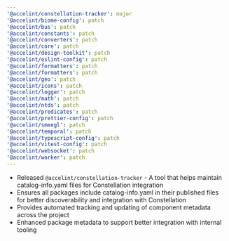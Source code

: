 ```yaml
---
'@accelint/constellation-tracker': major
'@accelint/biome-config': patch
'@accelint/bus': patch
'@accelint/constants': patch
'@accelint/converters': patch
'@accelint/core': patch
'@accelint/design-toolkit': patch
'@accelint/eslint-config': patch
'@accelint/formatters': patch
'@accelint/formatters': patch
'@accelint/geo': patch
'@accelint/icons': patch
'@accelint/logger': patch
'@accelint/math': patch
'@accelint/ntds': patch
'@accelint/predicates': patch
'@accelint/prettier-config': patch
'@accelint/smeegl': patch
'@accelint/temporal': patch
'@accelint/typescript-config': patch
'@accelint/vitest-config': patch
'@accelint/websocket': patch
'@accelint/worker': patch
---
```


- Released `@accelint/constellation-tracker` - A tool that helps maintain catalog-info.yaml files for Constellation integration
- Ensures all packages include catalog-info.yaml in their published files for better discoverability and integration with Constellation
- Provides automated tracking and updating of component metadata across the project
- Enhanced package metadata to support better integration with internal tooling
